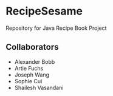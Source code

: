 # RecipeSesame
Repository for Java Recipe Book Project

## Collaborators
- Alexander Bobb
- Artie Fuchs
- Joseph Wang
- Sophie Cui
- Shailesh Vasandani
